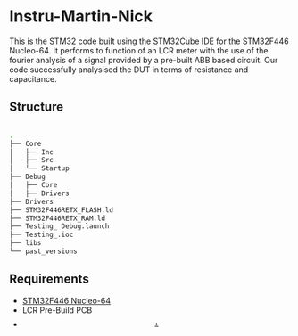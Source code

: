 # Instru-Martin-Nick

This is the STM32 code built using the STM32Cube IDE for the STM32F446 Nucleo-64. It performs to function of an LCR meter with the use of the fourier analysis of a signal provided by a pre-built ABB based circuit. Our code successfully analysised the DUT in terms of resistance and capacitance.

## Structure

```bash

.
├── Core
│   ├── Inc
│   ├── Src
│   └── Startup
├── Debug
│   ├── Core
│   ├── Drivers
├── Drivers
├── STM32F446RETX_FLASH.ld
├── STM32F446RETX_RAM.ld
├── Testing_ Debug.launch
├── Testing_.ioc
├── libs
└── past_versions  
```

## Requirements

- [STM32F446 Nucleo-64](https://www.st.com/en/microcontrollers-microprocessors/stm32f446.html) 
- LCR Pre-Build PCB
- $$\pm$$

